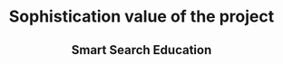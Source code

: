 <div align=center>
  <h1>Sophistication value of the project</h1>
  <h2>Smart Search Education</h2>
  <br />
</div><br /><br />


